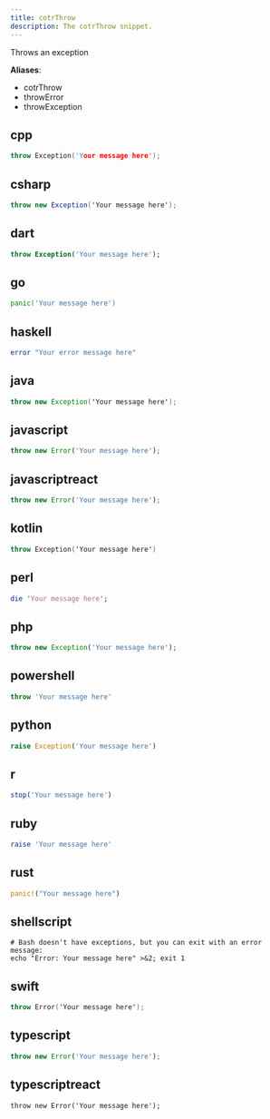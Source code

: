```yaml
---
title: cotrThrow
description: The cotrThrow snippet.
---
```


Throws an exception

**Aliases**:
- cotrThrow
- throwError
- throwException

## cpp
```cpp
throw Exception('Your message here');
```

## csharp
```csharp
throw new Exception('Your message here');
```

## dart
```dart
throw Exception('Your message here');
```

## go
```go
panic('Your message here')
```

## haskell
```haskell
error "Your error message here"
```

## java
```java
throw new Exception('Your message here');
```

## javascript
```javascript
throw new Error('Your message here');
```

## javascriptreact
```javascriptreact
throw new Error('Your message here');
```

## kotlin
```kotlin
throw Exception('Your message here')
```

## perl
```perl
die 'Your message here';
```

## php
```php
throw new Exception('Your message here');
```

## powershell
```powershell
throw 'Your message here'
```

## python
```python
raise Exception('Your message here')
```

## r
```r
stop('Your message here')
```

## ruby
```ruby
raise 'Your message here'
```

## rust
```rust
panic!("Your message here")
```

## shellscript
```shellscript
# Bash doesn't have exceptions, but you can exit with an error message:
echo "Error: Your message here" >&2; exit 1
```

## swift
```swift
throw Error('Your message here');
```

## typescript
```typescript
throw new Error('Your message here');
```

## typescriptreact
```typescriptreact
throw new Error('Your message here');
```

